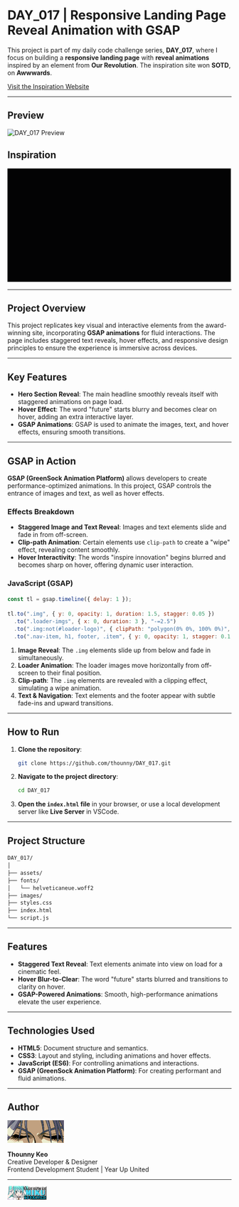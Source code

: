 # DAY_017 | Responsive Landing Page Reveal Animation with GSAP

This project is part of my daily code challenge series, **DAY_017**, where I focus on building a **responsive landing page** with **reveal animations** inspired by an element from **Our Revolution**. The inspiration site won **SOTD**, on **Awwwards**.

[Visit the Inspiration Website](https://our-revolution.com/)

---

## Preview

![DAY_017 Preview](./assets/DAY_017_1.gif)

## Inspiration

![Our Revolution](./assets/DAY_017_2.gif)

---

## Project Overview

This project replicates key visual and interactive elements from the award-winning site, incorporating **GSAP animations** for fluid interactions. The page includes staggered text reveals, hover effects, and responsive design principles to ensure the experience is immersive across devices.

---

## Key Features

- **Hero Section Reveal**: The main headline smoothly reveals itself with staggered animations on page load.
- **Hover Effect**: The word "future" starts blurry and becomes clear on hover, adding an extra interactive layer.
- **GSAP Animations**: GSAP is used to animate the images, text, and hover effects, ensuring smooth transitions.

---

## GSAP in Action

**GSAP (GreenSock Animation Platform)** allows developers to create performance-optimized animations. In this project, GSAP controls the entrance of images and text, as well as hover effects.

### Effects Breakdown

- **Staggered Image and Text Reveal**: Images and text elements slide and fade in from off-screen.
- **Clip-path Animation**: Certain elements use `clip-path` to create a "wipe" effect, revealing content smoothly.
- **Hover Interactivity**: The words "inspire innovation" begins blurred and becomes sharp on hover, offering dynamic user interaction.

### JavaScript (GSAP)

```javascript
const tl = gsap.timeline({ delay: 1 });

tl.to(".img", { y: 0, opacity: 1, duration: 1.5, stagger: 0.05 })
  .to(".loader-imgs", { x: 0, duration: 3 }, "-=2.5")
  .to(".img:not(#loader-logo)", { clipPath: "polygon(0% 0%, 100% 0%)", duration: 1 }, "-=1")
  .to(".nav-item, h1, footer, .item", { y: 0, opacity: 1, stagger: 0.1, duration: 1 }, "-=0.5");
```

1. **Image Reveal**: The `.img` elements slide up from below and fade in simultaneously.
2. **Loader Animation**: The loader images move horizontally from off-screen to their final position.
3. **Clip-path**: The `.img` elements are revealed with a clipping effect, simulating a wipe animation.
4. **Text & Navigation**: Text elements and the footer appear with subtle fade-ins and upward transitions.

---

## How to Run

1. **Clone the repository**:

   ```bash
   git clone https://github.com/thounny/DAY_017.git
   ```

2. **Navigate to the project directory**:

   ```bash
   cd DAY_017
   ```

3. **Open the `index.html` file** in your browser, or use a local development server like **Live Server** in VSCode.

---

## Project Structure

```bash
DAY_017/
│
├── assets/
├── fonts/
│   └── helveticaneue.woff2
├── images/
├── styles.css
├── index.html
└── script.js
```

---

## Features

- **Staggered Text Reveal**: Text elements animate into view on load for a cinematic feel.
- **Hover Blur-to-Clear**: The word "future" starts blurred and transitions to clarity on hover.
- **GSAP-Powered Animations**: Smooth, high-performance animations elevate the user experience.

---

## Technologies Used

- **HTML5**: Document structure and semantics.
- **CSS3**: Layout and styling, including animations and hover effects.
- **JavaScript (ES6)**: For controlling animations and interactions.
- **GSAP (GreenSock Animation Platform)**: For creating performant and fluid animations.

---

## Author

![Logo](./assets/index_dwn.gif)

**Thounny Keo**  
Creative Developer & Designer  
Frontend Development Student | Year Up United

---

![miku](./assets/miku.gif)
